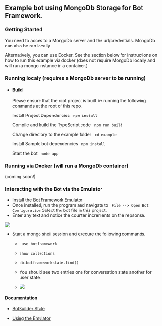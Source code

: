 ## Example bot using MongoDb Storage for Bot Framework.

### Getting Started
You need to acces to a MongoDb server and the url/credentials. MongoDb can also be ran locally. 

Alternatively, you can use Docker. See the section below for instructions on how to run this example via docker (does not require MongoDb locally and will run a mongo instance in a container.)

### Running localy (requires a MongoDb server to be running)
* #### Build
  Please ensure that the root project is built by running the following commands at the root of this repo.
  
  Install Project Dependencies
  ``` npm install```

  Compile and build the TypeScript code
  ``` npm run build```

  Change directory to the example folder
  ``` cd example```

  Install Sample bot dependencies
  ``` npm install```

  Start the bot
  ``` node app```

### Running via Docker (will run a MongoDb container)
(coming soon!)

### Interacting with the Bot via the Emulator
* Install the [Bot Framework Emulator](https://github.com/Microsoft/BotFramework-Emulator)
*  Once installed, run the program and navigate to 
  ``` File --> Open Bot Configuration```
  Select the bot file in this project.
* Enter any text and notice the counter increments on the repsonse.


![](readme_assets/sample_conversation.png)

* Start a mongo shell session and execute the following commands.

  * ``` use botframework```

  * ``` show collections ```

  * ``` db.botframeworkstate.find() ```

  * You should see two entries one for conversation state another for user state.

  * ![](readme_assets/mongo_data.png)

#### Documentation
* [BotBuilder State](https://docs.microsoft.com/en-us/azure/bot-service/bot-builder-concept-state?view=azure-bot-service-4.0)

* [Using the Emulator](https://docs.microsoft.com/en-us/azure/bot-service/bot-service-debug-emulator?view=azure-bot-service-4.0)

